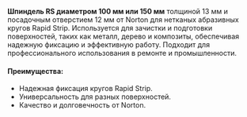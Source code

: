 **Шпиндель RS диаметром 100 мм или 150 мм** толщиной 13 мм и посадочным отверстием 12 мм от Norton для нетканых абразивных кругов Rapid Strip. Используется для зачистки и подготовки поверхностей, таких как металл, дерево и композиты, обеспечивая надежную фиксацию и эффективную работу. Подходит для профессионального использования в ремонте и промышленности.

#### Преимущества:

- Надежная фиксация кругов Rapid Strip.
- Универсальность для разных поверхностей.
- Качество и долговечность от Norton.
